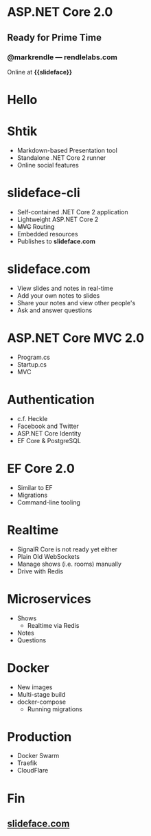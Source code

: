 ﻿<!--
title: SlideFace
layout: title-and-content
-->
<!--
layout: title-slide
backgroundImage: ice.jpg
-->
# ASP.NET Core 2.0
## Ready for Prime Time
### @markrendle  &mdash;  rendlelabs.com

Online at **{{slideface}}**

<!--
layout: title-bottom
-->
# Hello

<!-- -->

# Shtik

- Markdown-based Presentation tool
- Standalone .NET Core 2 runner
- Online social features

<!-- -->

# slideface-cli

- Self-contained .NET Core 2 application
- Lightweight ASP.NET Core 2
- <s>MVC</s> Routing
- Embedded resources
- Publishes to **slideface.com**

<!-- -->

# slideface.com

- View slides and notes in real-time
- Add your own notes to slides
- Share your notes and view other people's
- Ask and answer questions

<!-- -->

# ASP.NET Core MVC 2.0

- Program.cs
- Startup.cs
- MVC

<!-- -->

# Authentication

- c.f. Heckle
- Facebook and Twitter
- ASP.NET Core Identity
- EF Core &amp; PostgreSQL

<!-- -->

# EF Core 2.0

- Similar to EF
- Migrations
- Command-line tooling

<!-- -->

# Realtime

- SignalR Core is not ready yet either
- Plain Old WebSockets
- Manage shows (i.e. rooms) manually
- Drive with Redis

<!-- -->

# Microservices

- Shows
  - Realtime via Redis
- Notes
- Questions

<!-- -->

# Docker

- New images
- Multi-stage build
- docker-compose
  - Running migrations

<!-- -->

# Production

- Docker Swarm
- Traefik
- CloudFlare

<!-- -->

# Fin
## [slideface.com]()